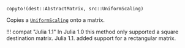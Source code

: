 ```
copyto!(dest::AbstractMatrix, src::UniformScaling)
```

Copies a [`UniformScaling`](@ref) onto a matrix.

!!! compat "Julia 1.1"
    In Julia 1.0 this method only supported a square destination matrix. Julia 1.1. added support for a rectangular matrix.

